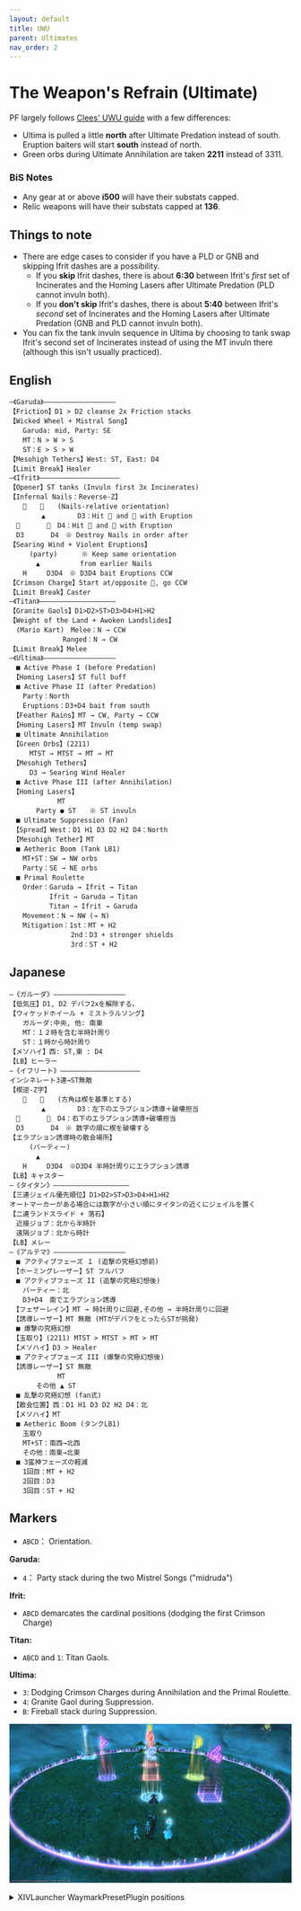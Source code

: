 ```yaml
---
layout: default
title: UWU
parent: Ultimates
nav_order: 2
---
```


# The Weapon's Refrain (Ultimate)

PF largely follows [Clees' UWU guide](http://clees.me/guides/uwu/) with a few differences:

- Ultima is pulled a little **north** after Ultimate Predation instead of south. Eruption baiters will start **south** instead of north.
- Green orbs during Ultimate Annihilation are taken **2211** instead of 3311.

### BiS Notes

- Any gear at or above **i500** will have their substats capped.
- Relic weapons will have their substats capped at **136**.

## Things to note

- There are edge cases to consider if you have a PLD or GNB and skipping Ifrit dashes are a possibility.
	- If you **skip** Ifrit dashes, there is about **6:30** between Ifrit's *first* set of Incinerates and the Homing Lasers after Ultimate Predation (PLD cannot invuln both).
	- If you **don't skip** Ifrit's dashes, there is about **5:40** between Ifrit's *second* set of Incinerates and the Homing Lasers after Ultimate Predation (GNB and PLD cannot invuln both).
- You can fix the tank invuln sequence in Ultima by choosing to tank swap Ifrit's second set of Incinerates instead of using the MT invuln there (although this isn't usually practiced).

## English

```
―《Garuda》――――――――――――――――――
【Friction】D1 > D2 cleanse 2x Friction stacks
【Wicked Wheel + Mistral Song】
　　Garuda: mid, Party: SE
　　MT：N > W > S
　　ST：E > S > W
【Mesohigh Tethers】West: ST, East: D4 
【Limit Break】Healer
―《Ifrit》――――――――――――――――――――
【Opener】ST tanks (Invuln first 3x Incinerates)
【Infernal Nails：Reverse-Z】
　　　　　　(Nails-relative orientation)
　　　   ▲　　　   D3：Hit  and  with Eruption
　　　　　　D4：Hit  and  with Eruption
　D3　　　　D4　※ Destroy Nails in order after
【Searing Wind + Violent Eruptions】
　　　(party)　　　 ※ Keep same orientation
　　　　▲　　　　　　from earlier Nails
　　H　　　D3D4　※ D3D4 bait Eruptions CCW
【Crimson Charge】Start at/opposite , go CCW
【Limit Break】Caster
―《Titan》―――――――――――――――――――
【Granite Gaols】D1>D2>ST>D3>D4>H1>H2
【Weight of the Land + Awoken Landslides】
　(Mario Kart)　Melee：N → CCW
　　　　　　　　Ranged：N → CW
【Limit Break】Melee
―《Ultima》――――――――――――――――――
　■ Active Phase I (before Predation)
　【Homing Lasers】ST full buff
　■ Active Phase II (after Predation)
　　Party：North
　　Eruptions：D3+D4 bait from south
　【Feather Rains】MT → CW, Party → CCW
　【Homing Lasers】MT Invuln (temp swap)
　■ Ultimate Annihilation
　【Green Orbs】(2211)
　　　MTST → MTST → MT → MT
　【Mesohigh Tethers】
　　　D3 → Searing Wind Healer
　■ Active Phase III (after Annihilation)
　【Homing Lasers】
　　  　　　　MT
　　　　Party ● ST　　※ ST invuln
　■ Ultimate Suppression (Fan)
　【Spread】West：D1 H1 D3 D2 H2 D4：North
　【Mesohigh Tether】MT
　■ Aetheric Boom (Tank LB1)
　　MT+ST：SW → NW orbs
　　Party：SE → NE orbs
　■ Primal Roulette
　　Order：Garuda → Ifrit → Titan
　　　　　　Ifrit → Garuda → Titan
　　　　　　Titan → Ifrit → Garuda
　　Movement：N → NW (→ N)
　　Mitigation：1st：MT + H2
　　　　　　　　  2nd：D3 + stronger shields
　　　　　　　　  3rd：ST + H2
```

## Japanese

```
―《ガルーダ》――――――――――――――――――
【低気圧】D1, D2 デバフ2xを解除する。
【ウィケッドホイール + ミストラルソング】
　　ガルーダ:中央, 他: 南東
　　MT：１２時を含む半時計周り
　　ST：１時から時計周り
【メソハイ】西: ST,東 : D4 
【LB】ヒーラー
―《イフリート》――――――――――――――――――――
インシネレート3連→ST無敵
【楔逆-Z字】
　　　　　　(方角は楔を基準とする)
　　　   ▲　　　   D3：左下のエラプション誘導＋破壊担当
　　　　　　D4：右下のエラプション誘導+破壊担当
　D3　　　　D4　※ 数字の順に楔を破壊する
【エラプション誘導時の散会場所】
　　　(パーティー)　　　
　　　　▲　　
　　H　　　D3D4　※D3D4 半時計周りにエラプション誘導
【LB】キャスター
―《タイタン》―――――――――――――――――――
【三連ジェイル優先順位】D1>D2>ST>D3>D4>H1>H2
オートマーカーがある場合には数字が小さい順にタイタンの近くにジェイルを置く
【二連ランドスライド + 落石】
　近接ジョブ：北から半時計
　遠隔ジョブ：北から時計
【LB】メレー
―《アルテマ》――――――――――――――――――
　■ アクティブフェーズ １ (追撃の究極幻想前)
　【ホーミングレーザー】ST フルバフ
　■ アクティブフェーズ II (追撃の究極幻想後)
　　パーティー：北
　　D3+D4　南でエラプション誘導
　【フェザーレイン】MT → 時計周りに回避,その他 → 半時計周りに回避
　【誘導レーザー】MT 無敵 (MTがデバフをとったらSTが挑発)
　■ 爆撃の究極幻想
　【玉取り】(2211) MTST > MTST > MT > MT
　【メソハイ】D3 > Healer
　■ アクティブフェーズ III (爆撃の究極幻想後)
　【誘導レーザー】ST 無敵
　　  　　　　MT
　　　　その他 ▲ ST
　■ 乱撃の究極幻想 (fan式)
　【散会位置】西：D1 H1 D3 D2 H2 D4：北
　【メソハイ】MT
　■ Aetheric Boom (タンクLB1)
　　玉取り
　　MT+ST：南西→北西 
　　その他：南東→北東 
　■ 3蛮神フェーズの軽減
　　1回目：MT + H2
　　2回目：D3
　　3回目：ST + H2
```

## Markers

- `ABCD`： Orientation.

**Garuda:**
- `4`： Party stack during the two Mistrel Songs ("midruda")

**Ifrit:**
- `ABCD` demarcates the cardinal positions (dodging the first Crimson Charge)

**Titan:**
- `ABCD` and `1`: Titan Gaols.

**Ultima:**
- `3`: Dodging Crimson Charges during Annihilation and the Primal Roulette.
- `4`: Granite Gaol during Suppression.
- `B`: Fireball stack during Suppression.

![](images/markers.jpg)
<details>
  <summary>XIVLauncher WaymarkPresetPlugin positions</summary>

<pre><code>{"Name":"UWU","MapID":539,"A":{"X":100.0,"Y":0.0,"Z":93.3,"ID":0,"Active":true},"B":{"X":106.7,"Y":0.0,"Z":100.0,"ID":1,"Active":true},"C":{"X":100.0,"Y":0.0,"Z":106.7,"ID":2,"Active":true},"D":{"X":93.3,"Y":0.0,"Z":100.0,"ID":3,"Active":true},"One":{"X":100.0,"Y":0.0,"Z":100.0,"ID":4,"Active":true},"Two":{"X":107.3,"Y":0.0,"Z":107.3,"ID":5,"Active":true},"Three":{"X":100.0,"Y":0.0,"Z":81.0,"ID":6,"Active":true},"Four":{"X":87.0,"Y":0.0,"Z":87.0,"ID":7,"Active":true}}
</code></pre>

</details>